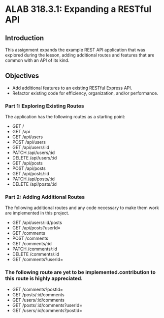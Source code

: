 # ALAB 318.3.1: Expanding a RESTful API
## Introduction

This assignment expands the example REST API application that was explored during the lesson, adding additional routes and features that are common with an API of its kind.

## Objectives

- Add additional features to an existing RESTful Express API.
- Refactor existing code for efficiency, organization, and/or performance.


### Part 1: Exploring Existing Routes

The application has the following routes as a starting point:

- GET /
- GET /api
- GET /api/users
- POST /api/users
- GET /api/users/:id
- PATCH /api/users/:id
- DELETE /api/users/:id
- GET /api/posts
- POST /api/posts
- GET /api/posts/:id
- PATCH /api/posts/:id
- DELETE /api/posts/:id

### Part 2: Adding Additional Routes

The following additional routes and any code necessary to make them work are implemented in this project. 

- GET /api/users/:id/posts
- GET /api/posts?userId=<VALUE>
- GET /comments
- POST /comments
- GET /comments/:id
- PATCH /comments/:id
- DELETE /comments/:id
- GET /comments?userId=<VALUE>

### The following route are yet to be implemented.contribution to this route is highly appreciated.
- GET /comments?postId=<VALUE>
- GET /posts/:id/comments
- GET /users/:id/comments
- GET /posts/:id/comments?userId=<VALUE>
- GET /users/:id/comments?postId=<VALUE>

